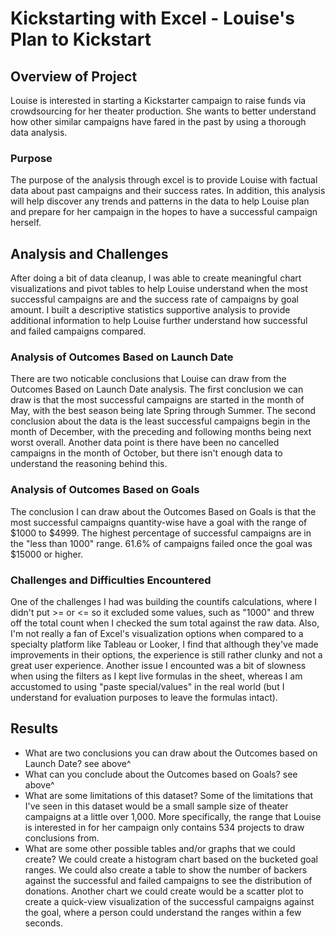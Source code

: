 # Kickstarting with Excel - Louise's Plan to Kickstart

## Overview of Project
Louise is interested in starting a Kickstarter campaign to raise funds via crowdsourcing for her theater production. She wants to better understand how other similar campaigns have fared in the past by using a thorough data analysis.
### Purpose
The purpose of the analysis through excel is to provide Louise with factual data about past campaigns and their success rates. In addition, this analysis will help discover any trends and patterns in the data to help Louise plan and prepare for her campaign in the hopes to have a successful campaign herself.
## Analysis and Challenges
After doing a bit of data cleanup, I was able to create meaningful chart visualizations and pivot tables to help Louise understand when the most successful campaigns are and the success rate of campaigns by goal amount. I built a descriptive statistics supportive analysis to provide additional information to help Louise further understand how successful and failed campaigns compared.
### Analysis of Outcomes Based on Launch Date
There are two noticable conclusions that Louise can draw from the Outcomes Based on Launch Date analysis. The first conclusion we can draw is that the most successful campaigns are started in the month of May, with the best season being late Spring through Summer. The second conclusion about the data is the least successful campaigns begin in the month of December, with the preceding and following months being next worst overall. Another  data point is there have been no cancelled campaigns in the month of October, but there isn't enough data to understand the reasoning behind this.
### Analysis of Outcomes Based on Goals
The conclusion I can draw about the Outcomes Based on Goals is that the most successful campaigns quantity-wise have a goal with the range of $1000 to $4999. The highest percentage of successful campaigns are in the "less than 1000" range. 61.6% of campaigns failed once the goal was $15000 or higher.
### Challenges and Difficulties Encountered
One of the challenges I had was building the countifs calculations, where I didn't put >= or <= so it excluded some values, such as "1000" and threw off the total count when I checked the sum total against the raw data. Also, I'm not really a fan of Excel's visualization options when compared to a specialty platform like Tableau or Looker, I find that although they've made improvements in their options, the experience is still rather clunky and not a great user experience. Another issue I encounted was a bit of slowness when using the filters as I kept live formulas in the sheet, whereas I am accustomed to using "paste special/values" in the real world (but I understand for evaluation purposes to leave the formulas intact).
## Results

- What are two conclusions you can draw about the Outcomes based on Launch Date?
  see above^
- What can you conclude about the Outcomes based on Goals?
  see above^
- What are some limitations of this dataset?
  Some of the limitations that I've seen in this dataset would be a small sample size of theater campaigns at a little over 1,000. More specifically, the range that Louise is interested in for her campaign only contains 534 projects to draw conclusions from.
- What are some other possible tables and/or graphs that we could create?
  We could create a histogram chart based on the bucketed goal ranges. We could also create a table to show the number of backers against the successful and failed campaigns to see the distribution of donations. Another chart we could create would be a scatter plot to create a quick-view visualization of the successful campaigns against the goal, where a person could understand the ranges within a few seconds.
